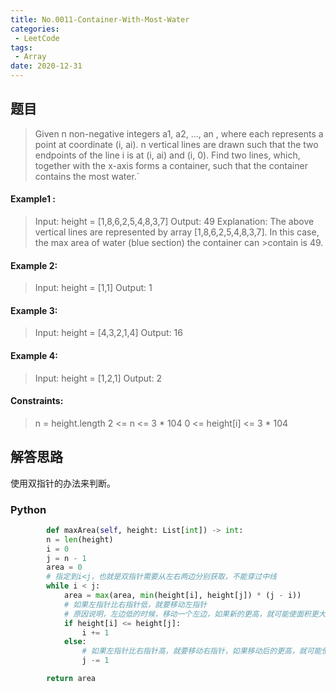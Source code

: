 ```yaml
---
title: No.0011-Container-With-Most-Water
categories: 
 - LeetCode
tags:
 - Array
date: 2020-12-31
---
```


## 题目
> Given n non-negative integers a1, a2, ..., an , where each represents a point at coordinate (i, ai). n vertical lines are drawn such that the two endpoints of the line i is at (i, ai) and (i, 0). Find two lines, which, together with the x-axis forms a container, such that the container contains the most water.`

#### Example1 :
>Input: height = [1,8,6,2,5,4,8,3,7]
>Output: 49
>Explanation: The above vertical lines are represented by array [1,8,6,2,5,4,8,3,7]. In this case, the max area of water (blue section) the container can >contain is 49.

#### Example 2:
>Input: height = [1,1]
>Output: 1

#### Example 3:
>Input: height = [4,3,2,1,4]
>Output: 16

#### Example 4:
>Input: height = [1,2,1]
>Output: 2
 

#### Constraints:
>n = height.length
>2 <= n <= 3 * 104
>0 <= height[i] <= 3 * 104
## 解答思路
使用双指针的办法来判断。
### Python
```python
        def maxArea(self, height: List[int]) -> int:
        n = len(height)
        i = 0
        j = n - 1
        area = 0
        # 指定到i<j，也就是双指针需要从左右两边分别获取，不能穿过中线
        while i < j:
            area = max(area, min(height[i], height[j]) * (j - i))
            # 如果左指针比右指针低，就要移动左指针
            # 原因说明，左边低的时候，移动一个左边，如果新的更高，就可能使面积更大
            if height[i] <= height[j]:
                i += 1
            else:
                # 如果左指针比右指针高，就要移动右指针，如果移动后的更高，就可能使面积更大
                j -= 1

        return area
```
